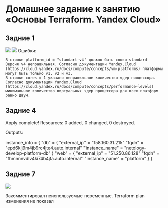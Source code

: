 # Домашнее задание к занятию «Основы Terraform. Yandex Cloud»

## Задние 1
<image src="images/1.png">
<image src="images/2.png">
Ошибки:

    В строке platform_id = "standart-v4" должно быть слово standard
    Версия v4 неправильная. Согласно документации Yandex.Cloud (https://cloud.yandex.ru/docs/compute/concepts/vm-platforms) платформы могут быть только v1, v2 и v3.
    В строке cores = 1 указано неправильное количество ядер процессора. Согласно документации Yandex.Cloud (https://cloud.yandex.ru/docs/compute/concepts/performance-levels) минимальное количество виртуальных ядер процессора для всех платформ равно двум.

## Задние 4
Apply complete! Resources: 0 added, 0 changed, 0 destroyed.

Outputs:

instance_info = {
  "db" = {
    "external_ip" = "158.160.31.215"
    "fqdn" = "epd6klj9m4jb9rc4jte4.auto.internal"
    "instance_name" = "netology-develop-platform-db"
  }
  "web" = {
    "external_ip" = "51.250.86.128"
    "fqdn" = "fhmnnnvdlv4ki74b4jfa.auto.internal"
    "instance_name" = "platform"
  }
}

## Задние 7
<image src="images/3.png">

Закомментировал неиспользуемые переменные.
Terraform plan изменения не показал





